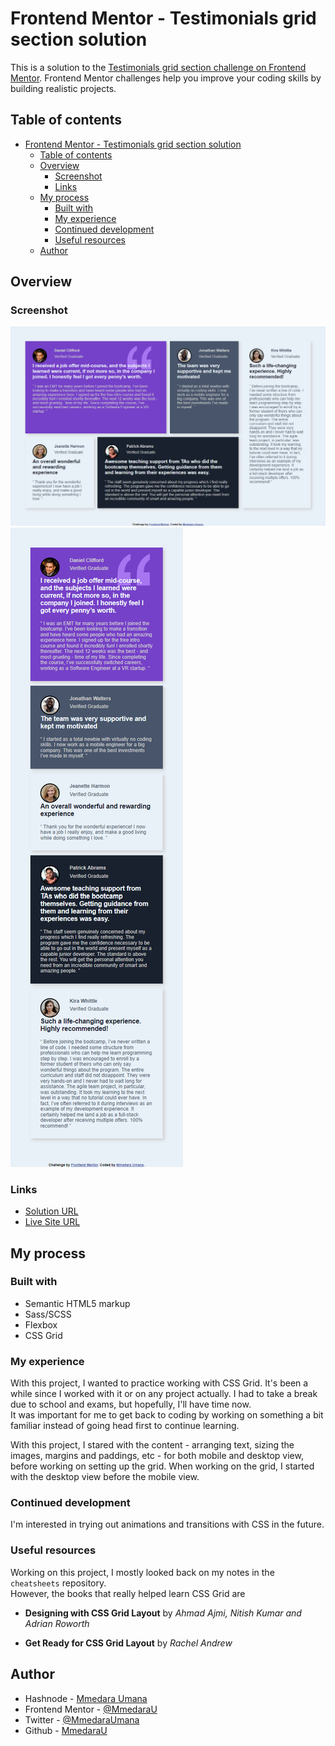# Frontend Mentor - Testimonials grid section solution

This is a solution to the [Testimonials grid section challenge on Frontend Mentor](https://www.frontendmentor.io/challenges/testimonials-grid-section-Nnw6J7Un7). Frontend Mentor challenges help you improve your coding skills by building realistic projects. 

## Table of contents
- [Frontend Mentor - Testimonials grid section solution](#frontend-mentor---testimonials-grid-section-solution)
  - [Table of contents](#table-of-contents)
  - [Overview](#overview)
    - [Screenshot](#screenshot)
    - [Links](#links)
  - [My process](#my-process)
    - [Built with](#built-with)
    - [My experience](#my-experience)
    - [Continued development](#continued-development)
    - [Useful resources](#useful-resources)
  - [Author](#author)



## Overview

### Screenshot

![Desktop View](images/testimonial-grid-desktop.png)
![Mobile View](images/testimonial-grid-mobile.png)

### Links

- [Solution URL](https://www.frontendmentor.io/solutions/testimonials-grid-section-built-with-css-grid-0EOOxmEPEE)
- [Live Site URL](https://mmedarau.github.io/testimonials-grid/)

## My process

### Built with

- Semantic HTML5 markup
- Sass/SCSS
- Flexbox
- CSS Grid


### My experience
With this project, I wanted to practice working with CSS Grid. It's been a while since I worked with it or on any project actually. I had to take a break due to school and exams, but hopefully, I'll have time now.    
It was important for me to get back to coding by working on something a bit familiar instead of going head first to continue learning.

With this project, I stared with the content - arranging text, sizing the images, margins and paddings, etc - for both mobile and desktop view, before working on setting up the grid. 
When working on the grid, I started with the desktop view before the mobile view.

### Continued development

I'm interested in trying out animations and transitions with CSS in the future.

### Useful resources
Working on this project, I mostly looked back on my notes in the `cheatsheets` repository.  
However, the books that really helped learn CSS Grid are
- **Designing with CSS Grid Layout** by *Ahmad Ajmi, Nitish Kumar and Adrian Roworth*
 
- **Get Ready for CSS Grid Layout** by *Rachel Andrew*


## Author

- Hashnode - [Mmedara Umana](https://mmedaraumana.hashnode.dev/)
- Frontend Mentor - [@MmedaraU](https://www.frontendmentor.io/profile/MmedaraU)
- Twitter - [@MmedaraUmana](https://twitter.com/MmedaraUmana)
- Github - [MmedaraU](https://github.com/MmedaraU)
